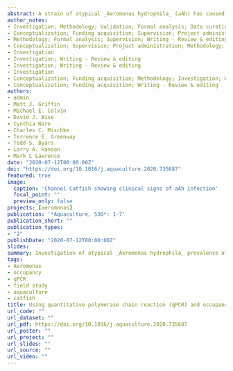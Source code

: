 ```yaml
---
abstract: A strain of atypical _Aeromonas hydrophila_ (aAh) has caused issues within the channel catfish _Ictalurus punctatus_ industry of the southeastern United States since 2009. These atypical pathotypes cause acute mortality events resulting in catastrophic losses, as opposed to more chronic mortality and lesions seen in typical infections of motile aeromonas septicemia (MAS). This study provides a basic framework for rapid field sampling negating the need for re-isolation or enrichment culture, thereby reducing the time between sampling and detection. Rapid and accurate quantitative PCR based methods for detection of aAh have been described and are important confirmative tools in research and diagnostic settings. These methods also have application in epidemiological surveys investigating the spread of disease and elucidating pathogen dynamics that may lead to outbreaks. To date, no field-based sampling technique for rapid aAh detection in resident pond populations has been explored. In this study, culture swabs taken from the gills and lower intestine of pond-raised catfish were assessed for their suitability as rapid field-based collection methods for downstream applications. Results showed the state of the pond has a significant effect on which swab location yields the highest proportion of PCR positive results. During an active outbreak, gill swabs identified more fish as aAh-positive; however, in apparently healthy populations, swabs taken from the lower intestine identified significantly more aAh-positive fish than gill swabs, despite no statistical difference in the concentration of aAh cell equivalents between swab sites. Naïve prevalence estimates from the two swab types were compared to estimates provided by a hierarchical occupancy model. Prevalence estimates from gill swabs was 0.95% while vent swabs showed a prevalence of 2.2%; however, estimates based on the occupancy model were 6.6% and 9.8%, respectively. This multi-fold increase in prevalence estimates highlights the importance of accounting for imperfect detection in epidemiological studies and in assessing potential outbreak risk. Furthermore, occupancy models based on these data indicate resident fish can be aAh-positive carriers with no gross signs of infection, providing evidence aAh can reside in catfish ponds in the absence of disease. The presence of a carrier state indicates the pathogen may pose minimal risk to the host is compromised or a mechanical portal of entry into the blood stream is available. This provides an important direction for future research in understanding the mechanisms of aAh outbreaks in catfish aquaculture ponds.
author_notes:
- Investigation; Methodology; Validation; Formal analysis; Data curation; Writing - Original draft; Visualization
- Conceptualization; Funding acquisition; Supervision; Project administration; Methodology; Validation; Investigation; Writing - Review & editing
- Methodology; Formal analysis; Supervision; Writing - Review & editing
- Conceptualization; Supervision; Project administration; Methodology; Validation; Investigation; Writing - Review & editing
- Investigation
- Investigation; Writing - Review & editing
- Investigation; Writing - Review & editing
- Investigation
- Conceptualization; Funding acquisition; Methodology; Investigation; Writing - Review & editing
- Conceptualization; Funding acquisition; Writing - Review & editing
authors:
- admin
- Matt J. Griffin
- Michael E. Colvin
- David J. Wise
- Cynthia Ware
- Charles C. Mischke
- Terrence E. Greenway
- Todd S. Byars
- Larry A. Hanson
- Mark L Lawrence
date: "2020-07-12T00:00:00Z"
doi: "https://doi.org/10.1016/j.aquaculture.2020.735687"
featured: true
image:
  caption: 'Channel Catfish showing clinical signs of aAh infection'
  focal_point: ""
  preview_only: false
projects: [aeromonas]
publication: '*Aquaculture, 530*: 1-7'
publication_short: ""
publication_types:
- "2"
publishDate: "2020-07-12T00:00:00Z"
slides: 
summary: Investigation of atypical _Aeromonas hydrophila_ prevalence at the organ-, individual-, and pond-level. Swabs were taken from the gills and lower intestines of channel catfish and analyzed using qPCR to detect bacterial DNA. Results from qPCR were used to inform occupancy models to investigate prevalence and non-perfect detection.
tags:
- Aeromonas
- occupancy
- qPCR
- field study
- aquaculture
- catfish
title: Using quantitative polymerase chain reaction (qPCR) and occupancy models to estimate atypical Aeromonas hydrophila (aAh) prevalence in catfish
url_code: ""
url_dataset: ""
url_pdf: https://doi.org/10.1016/j.aquaculture.2020.735687
url_poster: ""
url_project: ""
url_slides: ""
url_source: ""
url_video: ""
---
```

